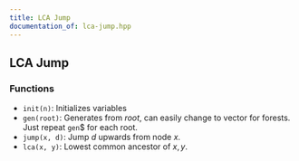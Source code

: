 ```yaml
---
title: LCA Jump
documentation_of: lca-jump.hpp
---
```


## LCA Jump

### Functions
- `init(n)`: Initializes variables
- `gen(root)`: Generates from $root$, can easily change to vector for forests. Just repeat `gen`$ for each root. 
- `jump(x, d)`: Jump $d$ upwards from node $x$. 
- `lca(x, y)`: Lowest common ancestor of $x, y$. 

